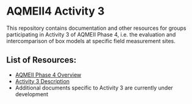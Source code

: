AQMEII4 Activity 3
==========

This repository contains documentation and other resources for groups participating in Activity 3 of AQMEII Phase 4, i.e. the evaluation and intercomparison of box models at specific field measurement sites.

## List of Resources:

* [AQMEII Phase 4 Overview](./Documents/AQMEII4_ActivityOverview.pdf)   
* [Activity 3 Description](./Documents/AQMEII4_Activity3Description.pdf)
* Additional documents specific to Activity 3 are currently under development
